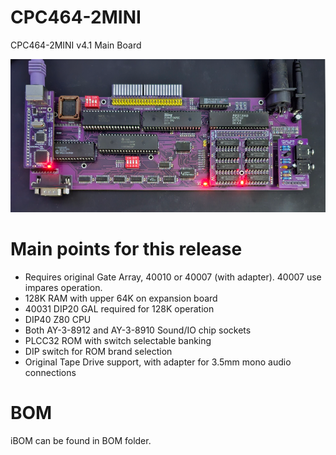 # CPC464-2MINI

CPC464-2MINI v4.1 Main Board

![Built CPC464-2MINI v4.1 Board](https://github.com/Board-Folk/CPC464-2MINI/blob/main/Photos/v4.1_edge_tape_ps2_128K_small.png)

# Main points for this release

* Requires original Gate Array, 40010 or 40007 (with adapter). 40007 use impares operation.
* 128K RAM with upper 64K on expansion board
* 40031 DIP20 GAL required for 128K operation
* DIP40 Z80 CPU
* Both AY-3-8912 and AY-3-8910 Sound/IO chip sockets
* PLCC32 ROM with switch selectable banking
* DIP switch for ROM brand selection
* Original Tape Drive support, with adapter for 3.5mm mono audio connections

# BOM

iBOM can be found in BOM folder.
